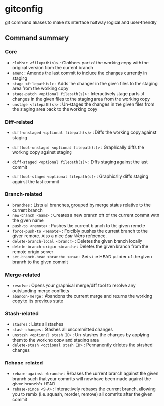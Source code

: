 gitconfig
=========

git command aliases to make its interface halfway logical and user-friendly

## Command summary

### Core
* `clobber <filepath(s)>` : Clobbers part of the working copy with the original version from the current branch
* `amend` : Amends the last commit to include the changes currently in staging
* `stage <filepath(s)>` : Adds the changes in the given files to the staging area from the working copy
* `stage-patch <optional filepath(s)>` : Interactively stage parts of changes in the given files to the staging area from the working copy
* `unstage <filepath(s)>` : Un-stages the changes in the given files from the staging area back to the working copy

### Diff-related
* `diff-unstaged <optional filepath(s)>` : Diffs the working copy against staging
* `difftool-unstaged <optional filepath(s)>` : Graphically diffs the working copy against staging

* `diff-staged <optional filepath(s)>` : Diffs staging against the last commit
* `difftool-staged <optional filepath(s)>` : Graphically diffs staging against the last commit

### Branch-related
* `branches` : Lists all branches, grouped by merge status relative to the current branch
* `new-branch <name>` : Creates a new branch off of the current commit with the given name
* `push-to <remote>` : Pushes the current branch to the given remote
* `force-push-to <remote>` : Forcibly pushes the current branch to the given remote. Also a nice *Star Wars* reference.
* `delete-branch-local <branch>` : Deletes the given branch locally
* `delete-branch-origin <branch>` : Deletes the given branch from the remote origin server
* `set-branch-head <branch> <SHA>` : Sets the HEAD pointer of the given branch to the given commit

### Merge-related
* `resolve` : Opens your graphical merge/diff tool to resolve any outstanding merge conflicts
* `abandon-merge` : Abandons the current merge and returns the working copy to its previous state

### Stash-related
* `stashes` : Lists all stashes
* `stash-changes` : Stashes all uncommitted changes
* `unstash <optional stash ID>` : Un-stashes the changes by applying them to the working copy and staging area
* `delete-stash <optional stash ID>` : Permanently deletes the stashed changes

### Rebase-related
* `rebase-against <branch>` : Rebases the current branch against the given branch such that your commits will now have been made against the given branch's HEAD.
* `rebase-since <SHA>` : Interactively rebases the current branch, allowing you to remix (i.e. squash, reorder, remove) all commits after the given commit
